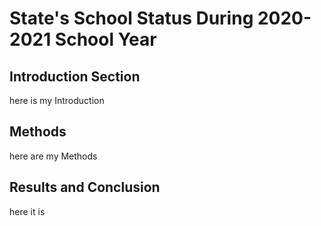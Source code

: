# State's School Status During 2020-2021 School Year

## Introduction Section

here is my Introduction

## Methods

here are my Methods

## Results and Conclusion

here it is 
